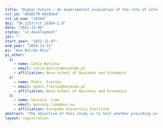 ```yaml
---
title: "Higher Future – An experimental evaluation of the role of information on student migration from Cape Verde"
rct_id: "AEARCTR-0010364"
rct_id_num: "10364"
doi: "10.1257/rct.10364-2.0"
date: "2022-11-06"
status: "in_development"
jel: ""
start_year: "2022-11-07"
end_year: "2026-12-31"
pi: "Ana Balcão Reis"
pi_other:
  1:
    - name: Catia Batista
    - email: catia.batista@novasbe.pt
    - affiliation: Nova School of Business and Economics
  2:
    - name: Pedro  Freitas
    - email: pedro.freitas@novasbe.pt
    - affiliation: Nova School of Business and Economics
  3:
    - name: Goncalo  Lima
    - email: goncalo.lima@eui.eu
    - affiliation: European University Institute
abstract: "The objective of this study is to test whether providing information on the college system and returns to college in a foreign country impacts high school students’ intentions and actual migration to study in that country. We investigate this hypothesis in the context of migration flows of high school graduates from the Republic of Cabo Verde (Cape Verde) --- a small, developing African country --- to Portugal, the most common migration destination from the country. Students in treated schools are shown an informational video on the challenges and opportunities of studying in Portugal, including a comparison to college returns to Cape Verdeans in both countries. The main outcomes of interest are intentions to migrate, steps taken towards study migration, and college applications to Portugal."
layout: registration
---
```


